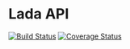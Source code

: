 # Lada API

[![Build Status](https://travis-ci.org/alexNeto/lada-api.svg?branch=master)](https://travis-ci.org/alexNeto/lada-api)
[![Coverage Status](https://coveralls.io/repos/github/alexNeto/lada-api/badge.svg?branch=master)](https://coveralls.io/github/alexNeto/lada-api?branch=master)

